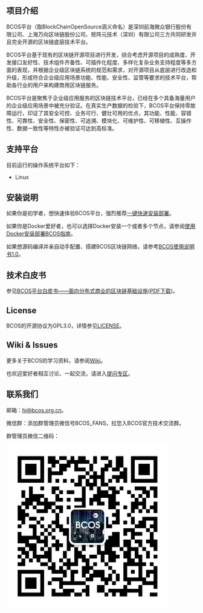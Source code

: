 
## 项目介绍
BCOS平台（取BlockChainOpenSource涵义命名）是深圳前海微众银行股份有限公司、上海万向区块链股份公司、矩阵元技术（深圳）有限公司三方共同研发并且完全开源的区块链底层技术平台。

BCOS平台基于现有的区块链开源项目进行开发，综合考虑开源项目的成熟度、开发接口友好性、技术组件齐备性、可插件化程度、多样化复杂业务支持程度等多方面的表现，并根据企业级区块链系统的规范和需求，对开源项目从底层进行改造和升级，形成符合企业级应用场景功能、性能、安全性、监管等要求的技术平台，帮助各行业的用户来构建商用区块链服务。


BCOS平台是聚焦于企业级应用服务的区块链技术平台，已经在多个具备海量用户的企业级应用场景中被充分验证。在真实生产数据的检验下，BCOS平台保持零故障运行，印证了其安全可控、业务可行、健壮可用的优点，其功能、性能、容错性、可靠性、安全性、保密性、可追溯、模块化、可维护性、可移植性、互操作性、数据一致性等特性亦被验证可达到高标准。


## 支持平台

目前运行的操作系统平台如下：

- Linux

## 安装说明

如果你是初学者，想快速体验BCOS平台，强烈推荐[一键快速安装部署](https://github.com/bcosorg/bcos/wiki/%E4%B8%80%E9%94%AE%E5%BF%AB%E9%80%9F%E5%AE%89%E8%A3%85%E9%83%A8%E7%BD%B2)。

如果你是Docker爱好者，也可以选择Docker安装一个或者多个节点，请参阅[使用Docker安装部署BCOS指南](https://github.com/bcosorg/bcos/tree/master/docker)。

如果想源码编译并亲自动手配置、搭建BCOS区块链网络，请参考[BCOS使用说明书1.0](https://github.com/bcosorg/bcos/blob/master/doc/manual/manual.md)。


## 技术白皮书

参见[BCOS平台白皮书——面向分布式商业的区块链基础设施](https://github.com/bcosorg/whitepaper/blob/master/BCOS_Whitepaper.md)([PDF下载](https://raw.githubusercontent.com/bcosorg/bcos/master/doc/BCOS_Whitepaper.pdf))。

## License

BCOS的开源协议为GPL3.0，详情参见[LICENSE](https://github.com/bcosorg/bcos/blob/master/LICENSE)。

## Wiki & Issues
更多关于BCOS的学习资料，请参阅[Wiki](https://github.com/bcosorg/bcos/wiki)。

也欢迎爱好者相互讨论、一起交流，请进入[提问专区](https://github.com/bcosorg/bcos/issues)。

## 联系我们
邮箱：hi@bcos.org.cn。

微信群：添加群管理员微信号BCOS_FANS，拉您入BCOS官方技术交流群。

群管理员微信二维码：

![](./doc/BCOS_FANS.jpeg)






